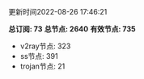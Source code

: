 更新时间2022-08-26 17:46:21

**总订阅: 73**
**总节点: 2640**
**有效节点: 735**
- v2ray节点: 323
- ss节点: 391
- trojan节点: 21
